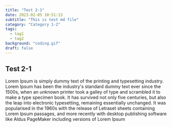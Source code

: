 ```yaml
---
title: "Test 2-1"
date: 2023-02-05 10:51:13
subtitle: "This is test md file"
category: "Category 1-2"
tags:
  - tag1
  - tag2
background: "coding.gif"
draft: false
---
```


## Test 2-1

Lorem Ipsum is simply dummy text of the printing and typesetting industry. Lorem Ipsum has been the industry's standard dummy text ever since the 1500s, when an unknown printer took a galley of type and scrambled it to make a type specimen book. It has survived not only five centuries, but also the leap into electronic typesetting, remaining essentially unchanged. It was popularised in the 1960s with the release of Letraset sheets containing Lorem Ipsum passages, and more recently with desktop publishing software like Aldus PageMaker including versions of Lorem Ipsum
